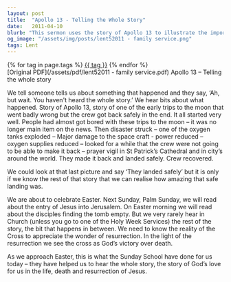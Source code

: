 ```yaml
---
layout: post
title:  "Apollo 13 - Telling the Whole Story"
date:   2011-04-10
blurb: "This sermon uses the story of Apollo 13 to illustrate the importance of understanding the whole story of Easter. It emphasizes that to fully appreciate the wonder of resurrection, we need to know the reality of the Cross. The sermon concludes with a reminder of God's love for us, demonstrated through the life, death, and resurrection of Jesus."
og_image: "/assets/img/posts/lent52011 - family service.png"
tags: Lent
---    
```

<div class="tag-pills">
    {% for tag in page.tags %}
    <a href="{{ site.baseurl }}/tag/{{ tag | slugify }}" class="tag-pill">{{ tag }}</a>
    {% endfor %}
</div>
[Original PDF](/assets/pdf/lent52011 - family service.pdf)
Apollo 13 – Telling the whole story

We tell someone tells us about something that happened and they say, ‘Ah, but wait. You haven't heard the whole story.’ We hear bits about what happened. Story of Apollo 13, story of one of the early trips to the moon that went badly wrong but the crew got back safely in the end. It all started very well. People had almost got bored with these trips to the moon – it was no longer main item on the news. Then disaster struck – one of the oxygen tanks exploded – Major damage to the space craft - power reduced – oxygen supplies reduced – looked for a while that the crew were not going to be able to make it back – prayer vigil in St Patrick’s Cathedral and in city’s around the world. They made it back and landed safely. Crew recovered.

We could look at that last picture and say ‘They landed safely’ but it is only if we know the rest of that story that we can realise how amazing that safe landing was.

We are about to celebrate Easter. Next Sunday, Palm Sunday, we will read about the entry of Jesus into Jerusalem. On Easter morning we will read about the disciples finding the tomb empty. But we very rarely hear in Church (unless you go to one of the Holy Week Services) the rest of the story, the bit that happens in between. We need to know the reality of the Cross to appreciate the wonder of resurrection. In the light of the resurrection we see the cross as God’s victory over death.

As we approach Easter, this is what the Sunday School have done for us today – they have helped us to hear the whole story, the story of God’s love for us in the life, death and resurrection of Jesus.
